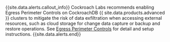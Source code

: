 {{site.data.alerts.callout_info}}
Cockroach Labs recommends enabling Egress Perimeter Controls on CockroachDB {{ site.data.products.advanced }} clusters to mitigate the risk of data exfiltration when accessing external resources, such as cloud storage for change data capture or backup and restore operations. See [Egress Perimeter Controls](egress-perimeter-controls.md) for detail and setup instructions.
{{site.data.alerts.end}}
